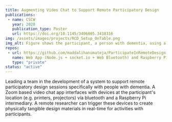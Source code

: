 ```yaml
---
title: Augmenting Video Chat to Support Remote Participatory Design
publications:
 - name: CSCW
   year: 2020
   publication_type: Poster
   url: https://doi.org/10.1145/3406865.3418316
img: /assets/images/projects/RCD_Setup_OnTable.png
img_alt: Figure shows the participant, a person with dementia, using a tablet device to video chat with a remote researcher. There is a table in front of the participant with the proposed remote collaboration system on it. The system has four components. a printer to print paper prototypes (e.g. origami material), a 3d printer to print (e.g. a plastic cylinder prototype), a projector that projects an example view of a mobile app, and an overhead camera to capture hand movements of the participant. The remote researcher can relay commands to these devices and remotely trigger them to, for example, print through the video chat application on the participants tablet. The system therefore converts the table in front of the participant into a shared tablespace for both the participant and the reseacher. A caregiver is also shown next to the participant as an optional third person to help with the session if needed.
repos: 
 - url: https://github.com/maddalihanumateja/ParticipateInRemoteDesign
   name: Web App (Node.js + socket.io + Web Bluetooth) and Raspberry Pi code (Python)
   type: "private"
status: "active"
---
```

Leading a team in the development of a system to support remote participatory design sessions specifically with people with dementia. A Zoom based video chat app interfaces with devices at the participant's location (e.g. printers, projectors) via bluetooth and a Raspberry Pi intermediary. A remote researcher can trigger these devices to create physically tangible design materials in real-time for activities with participants. 